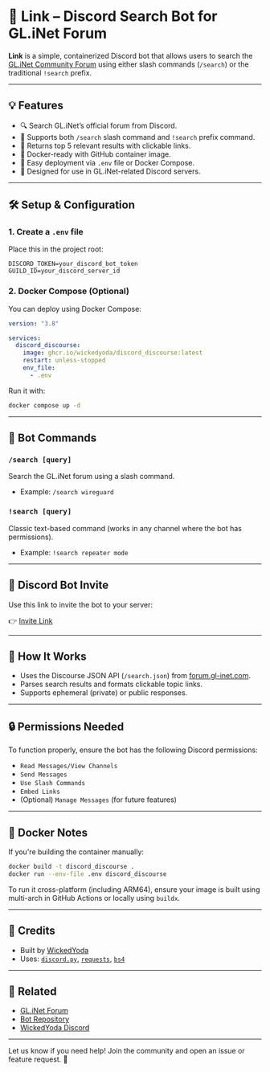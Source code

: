 # 🔗 Link – Discord Search Bot for GL.iNet Forum

**Link** is a simple, containerized Discord bot that allows users to search the [GL.iNet Community Forum](https://forum.gl-inet.com/) using either slash commands (`/search`) or the traditional `!search` prefix.

---

## 💡 Features

- 🔍 Search GL.iNet’s official forum from Discord.
- 💬 Supports both `/search` slash command and `!search` prefix command.
- 🔗 Returns top 5 relevant results with clickable links.
- 🐳 Docker-ready with GitHub container image.
- 🔧 Easy deployment via `.env` file or Docker Compose.
- 🎯 Designed for use in GL.iNet-related Discord servers.

---

## 🛠 Setup & Configuration

### 1. Create a `.env` file
Place this in the project root:

```env
DISCORD_TOKEN=your_discord_bot_token
GUILD_ID=your_discord_server_id
```

### 2. Docker Compose (Optional)
You can deploy using Docker Compose:

```yaml
version: "3.8"

services:
  discord_discourse:
    image: ghcr.io/wickedyoda/discord_discourse:latest
    restart: unless-stopped
    env_file:
      - .env
```

Run it with:

```bash
docker compose up -d
```

---

## 🤖 Bot Commands

### `/search [query]`
Search the GL.iNet forum using a slash command.

- Example: `/search wireguard`

### `!search [query]`
Classic text-based command (works in any channel where the bot has permissions).

- Example: `!search repeater mode`

---

## 🚀 Discord Bot Invite

Use this link to invite the bot to your server:

👉 [Invite Link](https://discord.com/oauth2/authorize?client_id=1392251842343206963&permissions=2416004096&scope=bot+applications.commands)

---

## 🧠 How It Works

- Uses the Discourse JSON API (`/search.json`) from [forum.gl-inet.com](https://forum.gl-inet.com/).
- Parses search results and formats clickable topic links.
- Supports ephemeral (private) or public responses.

---

## 🔒 Permissions Needed

To function properly, ensure the bot has the following Discord permissions:
- `Read Messages/View Channels`
- `Send Messages`
- `Use Slash Commands`
- `Embed Links`
- (Optional) `Manage Messages` (for future features)

---

## 🐳 Docker Notes

If you're building the container manually:

```bash
docker build -t discord_discourse .
docker run --env-file .env discord_discourse
```

To run it cross-platform (including ARM64), ensure your image is built using multi-arch in GitHub Actions or locally using `buildx`.

---

## 📝 Credits

- Built by [WickedYoda](https://wickedyoda.com)
- Uses: [`discord.py`](https://discordpy.readthedocs.io/), [`requests`](https://docs.python-requests.org/), [`bs4`](https://www.crummy.com/software/BeautifulSoup/)

---

## 🔗 Related

- [GL.iNet Forum](https://forum.gl-inet.com/)
- [Bot Repository](https://github.com/wickedyoda/discord_discourse)
- [WickedYoda Discord](https://discord.gg/m6UjX6UhKe)

---

Let us know if you need help! Join the community and open an issue or feature request. 👾